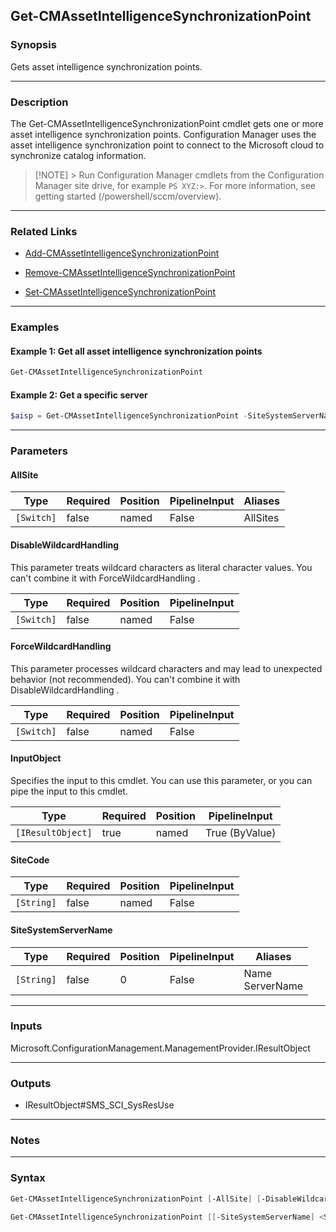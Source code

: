 Get-CMAssetIntelligenceSynchronizationPoint
-------------------------------------------




### Synopsis
Gets asset intelligence synchronization points.



---


### Description

The Get-CMAssetIntelligenceSynchronizationPoint cmdlet gets one or more asset intelligence synchronization points. Configuration Manager uses the asset intelligence synchronization point to connect to the Microsoft cloud to synchronize catalog information.



> [!NOTE] > Run Configuration Manager cmdlets from the Configuration Manager site drive, for example `PS XYZ:>`. For more information, see getting started (/powershell/sccm/overview).



---


### Related Links
* [Add-CMAssetIntelligenceSynchronizationPoint](Add-CMAssetIntelligenceSynchronizationPoint)



* [Remove-CMAssetIntelligenceSynchronizationPoint](Remove-CMAssetIntelligenceSynchronizationPoint)



* [Set-CMAssetIntelligenceSynchronizationPoint](Set-CMAssetIntelligenceSynchronizationPoint)





---


### Examples
#### Example 1: Get all asset intelligence synchronization points
```PowerShell
Get-CMAssetIntelligenceSynchronizationPoint
```

#### Example 2: Get a specific server
```PowerShell
$aisp = Get-CMAssetIntelligenceSynchronizationPoint -SiteSystemServerName "CMDIV-WEST04.CORP.CONTOSO.COM"
```



---


### Parameters
#### **AllSite**








|Type      |Required|Position|PipelineInput|Aliases |
|----------|--------|--------|-------------|--------|
|`[Switch]`|false   |named   |False        |AllSites|



#### **DisableWildcardHandling**

This parameter treats wildcard characters as literal character values. You can't combine it with ForceWildcardHandling .






|Type      |Required|Position|PipelineInput|
|----------|--------|--------|-------------|
|`[Switch]`|false   |named   |False        |



#### **ForceWildcardHandling**

This parameter processes wildcard characters and may lead to unexpected behavior (not recommended). You can't combine it with DisableWildcardHandling .






|Type      |Required|Position|PipelineInput|
|----------|--------|--------|-------------|
|`[Switch]`|false   |named   |False        |



#### **InputObject**

Specifies the input to this cmdlet. You can use this parameter, or you can pipe the input to this cmdlet.






|Type             |Required|Position|PipelineInput |
|-----------------|--------|--------|--------------|
|`[IResultObject]`|true    |named   |True (ByValue)|



#### **SiteCode**








|Type      |Required|Position|PipelineInput|
|----------|--------|--------|-------------|
|`[String]`|false   |named   |False        |



#### **SiteSystemServerName**








|Type      |Required|Position|PipelineInput|Aliases            |
|----------|--------|--------|-------------|-------------------|
|`[String]`|false   |0       |False        |Name<br/>ServerName|





---


### Inputs
Microsoft.ConfigurationManagement.ManagementProvider.IResultObject





---


### Outputs
* IResultObject#SMS_SCI_SysResUse






---


### Notes




---


### Syntax
```PowerShell
Get-CMAssetIntelligenceSynchronizationPoint [-AllSite] [-DisableWildcardHandling] [-ForceWildcardHandling] -InputObject <IResultObject> [<CommonParameters>]
```
```PowerShell
Get-CMAssetIntelligenceSynchronizationPoint [[-SiteSystemServerName] <String>] [-AllSite] [-DisableWildcardHandling] [-ForceWildcardHandling] [-SiteCode <String>] [<CommonParameters>]
```

